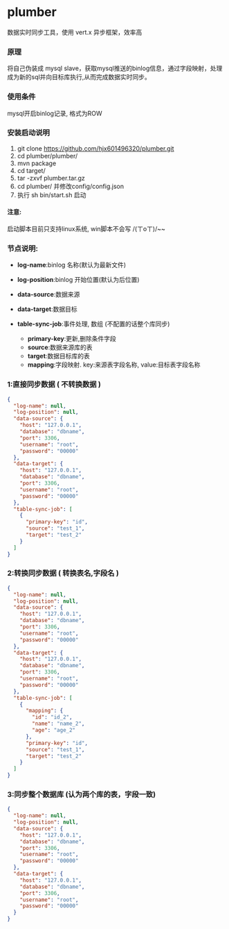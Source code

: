 # plumber

数据实时同步工具，使用 vert.x 异步框架，效率高


### 原理

将自己伪装成 mysql slave，获取mysql推送的binlog信息，通过字段映射，处理成为新的sql并向目标库执行,从而完成数据实时同步。

### 使用条件

mysql开启binlog记录, 格式为ROW

### 安装启动说明

1. git clone https://github.com/hjx601496320/plumber.git
2. cd plumber/plumber/
3. mvn package
4. cd target/
5. tar -zxvf plumber.tar.gz
6. cd plumber/ 并修改config/config.json
7. 执行 sh bin/start.sh 启动

#### 注意:

启动脚本目前只支持linux系统, win脚本不会写 /(ㄒoㄒ)/~~

### 节点说明:

-   **log-name**:binlog 名称(默认为最新文件)

-   **log-position**:binlog 开始位置(默认为后位置)

-   **data-source**:数据来源

-   **data-target**:数据目标

-   **table-sync-job**:事件处理, 数组 (不配置的话整个库同步)

    -    **primary-key**:更新,删除条件字段 
    -    **source**:数据来源库的表
    -    **target**:数据目标库的表
    -    **mapping**:字段映射. key:来源表字段名称, value:目标表字段名称

### 1:直接同步数据 ( 不转换数据 )

```json
{
  "log-name": null,
  "log-position": null,
  "data-source": {
    "host": "127.0.0.1",
    "database": "dbname",
    "port": 3306,
    "username": "root",
    "password": "00000"
  },
  "data-target": {
    "host": "127.0.0.1",
    "database": "dbname",
    "port": 3306,
    "username": "root",
    "password": "00000"
  },
  "table-sync-job": [
    {
      "primary-key": "id",
      "source": "test_1",
      "target": "test_2"
    }
  ]
}
```

### 2:转换同步数据 ( 转换表名,字段名  )
````json
{
  "log-name": null,
  "log-position": null,
  "data-source": {
    "host": "127.0.0.1",
    "database": "dbname",
    "port": 3306,
    "username": "root",
    "password": "00000"
  },
  "data-target": {
    "host": "127.0.0.1",
    "database": "dbname",
    "port": 3306,
    "username": "root",
    "password": "00000"
  },
  "table-sync-job": [
    {
      "mapping": {
        "id": "id_2",
        "name": "name_2",
        "age": "age_2"
      },
      "primary-key": "id",
      "source": "test_1",
      "target": "test_2"
    }
  ]
}
````

### 3:同步整个数据库 (认为两个库的表，字段一致)
```json
{
  "log-name": null,
  "log-position": null,
  "data-source": {
    "host": "127.0.0.1",
    "database": "dbname",
    "port": 3306,
    "username": "root",
    "password": "00000"
  },
  "data-target": {
    "host": "127.0.0.1",
    "database": "dbname",
    "port": 3306,
    "username": "root",
    "password": "00000"
  }
}

```

